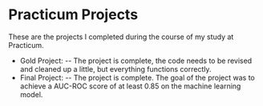 # Practicum Projects
These are the projects I completed during the course of my study at Practicum. 
- Gold Project: 
-- The project is complete, the code needs to be revised and cleaned up a little, but everything functions correctly. 
- Final Project: 
-- The project is complete. The goal of the project was to achieve a AUC-ROC score of at least 0.85 on the machine learning model. 

